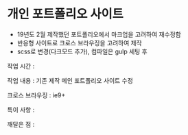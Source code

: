 # 개인 포트폴리오 사이트
- 19년도 2월 제작했던 포트폴리오에서 마크업을 고려하여 재수정함
- 반응형 사이트로 크로스 브라우징을 고려하여 제작
- scss로 변경(다크모드 추가), 컴파일은 gulp 세팅 후 

작업 시간 : 

작업 내용 : 기존 제작 메인 포트폴리오 사이트 수정

크로스 브라우징 : ie9+

특이 사항 : 

깨달은 점 : 
